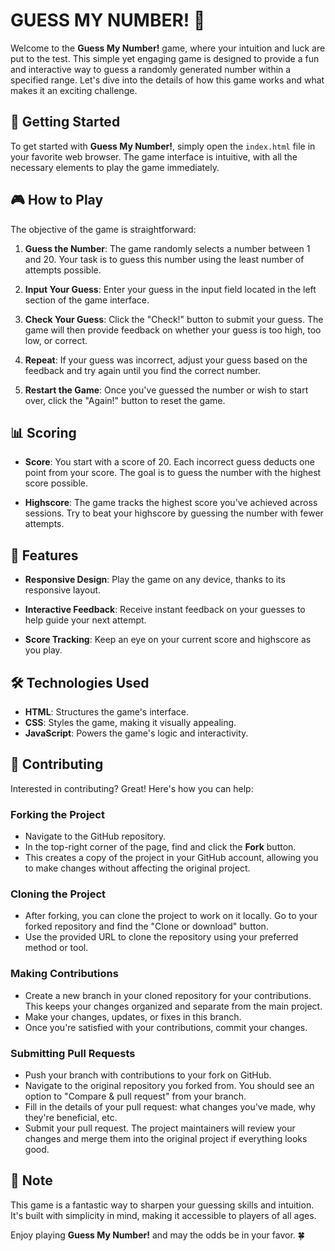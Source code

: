 # GUESS MY NUMBER! 🎲

Welcome to the **Guess My Number!** game, where your intuition and luck are put to the test. This simple yet engaging game is designed to provide a fun and interactive way to guess a randomly generated number within a specified range. Let's dive into the details of how this game works and what makes it an exciting challenge.

## 🚀 Getting Started

To get started with **Guess My Number!**, simply open the `index.html` file in your favorite web browser. The game interface is intuitive, with all the necessary elements to play the game immediately.

## 🎮 How to Play

The objective of the game is straightforward:

1. **Guess the Number**: The game randomly selects a number between 1 and 20. Your task is to guess this number using the least number of attempts possible.

2. **Input Your Guess**: Enter your guess in the input field located in the left section of the game interface.

3. **Check Your Guess**: Click the "Check!" button to submit your guess. The game will then provide feedback on whether your guess is too high, too low, or correct.

4. **Repeat**: If your guess was incorrect, adjust your guess based on the feedback and try again until you find the correct number.

5. **Restart the Game**: Once you've guessed the number or wish to start over, click the "Again!" button to reset the game.

## 📊 Scoring

- **Score**: You start with a score of 20. Each incorrect guess deducts one point from your score. The goal is to guess the number with the highest score possible.

- **Highscore**: The game tracks the highest score you've achieved across sessions. Try to beat your highscore by guessing the number with fewer attempts.

## 🎨 Features

- **Responsive Design**: Play the game on any device, thanks to its responsive layout.

- **Interactive Feedback**: Receive instant feedback on your guesses to help guide your next attempt.

- **Score Tracking**: Keep an eye on your current score and highscore as you play.

## 🛠️ Technologies Used

- **HTML**: Structures the game's interface.
- **CSS**: Styles the game, making it visually appealing.
- **JavaScript**: Powers the game's logic and interactivity.

## 📝 Contributing

Interested in contributing? Great! Here's how you can help:

### Forking the Project

- Navigate to the GitHub repository.
- In the top-right corner of the page, find and click the **Fork** button.
- This creates a copy of the project in your GitHub account, allowing you to make changes without affecting the original project.

### Cloning the Project

- After forking, you can clone the project to work on it locally. Go to your forked repository and find the "Clone or download" button.
- Use the provided URL to clone the repository using your preferred method or tool.

### Making Contributions

- Create a new branch in your cloned repository for your contributions. This keeps your changes organized and separate from the main project.
- Make your changes, updates, or fixes in this branch.
- Once you're satisfied with your contributions, commit your changes.

### Submitting Pull Requests

- Push your branch with contributions to your fork on GitHub.
- Navigate to the original repository you forked from. You should see an option to "Compare & pull request" from your branch.
- Fill in the details of your pull request: what changes you've made, why they're beneficial, etc.
- Submit your pull request. The project maintainers will review your changes and merge them into the original project if everything looks good.

## 📝 Note

This game is a fantastic way to sharpen your guessing skills and intuition. It's built with simplicity in mind, making it accessible to players of all ages.

Enjoy playing **Guess My Number!** and may the odds be in your favor. 🍀
